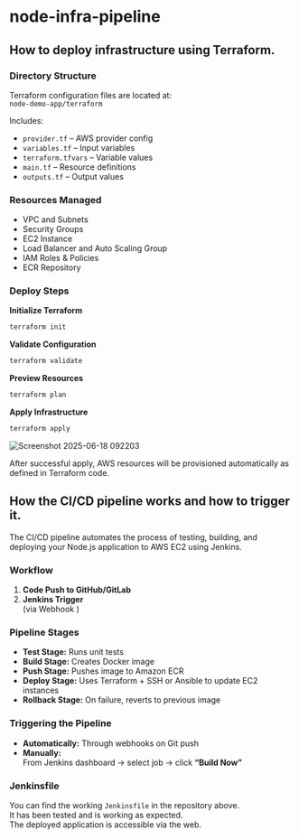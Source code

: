 # node-infra-pipeline

## How to deploy infrastructure using Terraform.

### Directory Structure

Terraform configuration files are located at:  
`node-demo-app/terraform`

Includes:
- `provider.tf` – AWS provider config  
- `variables.tf` – Input variables  
- `terraform.tfvars` – Variable values  
- `main.tf` – Resource definitions  
- `outputs.tf` – Output values  

### Resources Managed
- VPC and Subnets  
- Security Groups  
- EC2 Instance  
- Load Balancer and Auto Scaling Group  
- IAM Roles & Policies  
- ECR Repository  

### Deploy Steps

**Initialize Terraform**  
```bash
terraform init
```

**Validate Configuration**  
```bash
terraform validate
```

**Preview Resources**  
```bash
terraform plan
```

**Apply Infrastructure**  
```bash
terraform apply
```

![Screenshot 2025-06-18 092203](https://github.com/user-attachments/assets/03bc19d6-0efa-440a-a4e9-2bb1d5c82e27)

After successful apply, AWS resources will be provisioned automatically as defined in  Terraform code.

## How the CI/CD pipeline works and how to trigger it.

The CI/CD pipeline automates the process of testing, building, and deploying your Node.js application to AWS EC2 using Jenkins.

### Workflow

1. **Code Push to GitHub/GitLab**
2. **Jenkins Trigger**  
   (via Webhook )

### Pipeline Stages

- **Test Stage:** Runs unit tests
- **Build Stage:** Creates Docker image
- **Push Stage:** Pushes image to Amazon ECR
- **Deploy Stage:** Uses Terraform + SSH or Ansible to update EC2 instances
- **Rollback Stage:** On failure, reverts to previous image

### Triggering the Pipeline

- **Automatically:** Through webhooks on Git push
- **Manually:**  
  From Jenkins dashboard → select job → click **“Build Now”**

### Jenkinsfile

You can find the working `Jenkinsfile` in the repository above.  
 It has been tested and is working as expected.  
The deployed application is accessible via the web.

  
